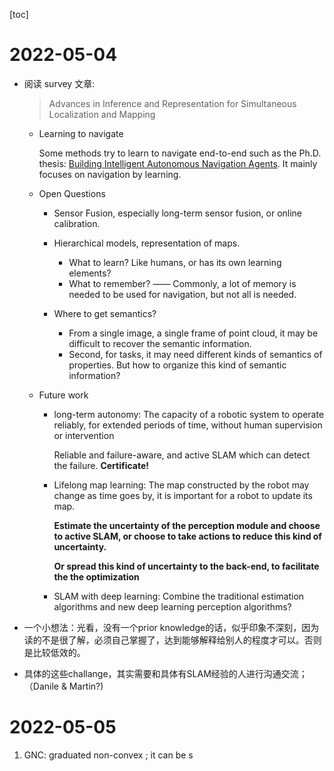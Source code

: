 [toc]

# 2022-05-04

- 阅读 survey 文章:  

  > Advances in Inference and Representation for Simultaneous Localization and Mapping

  - Learning to navigate

    Some methods try to learn to navigate end-to-end such as the Ph.D. thesis:  [Building Intelligent Autonomous Navigation Agents](./papers/2106.13415.pdf). It mainly focuses on navigation by learning.

  - Open Questions

    - Sensor Fusion, especially long-term sensor fusion, or online calibration.
    - Hierarchical models, representation of maps.
      - What to learn? Like humans, or has its own learning elements?
      - What to remember? —— Commonly, a lot of memory is needed to be used for navigation, but not all is needed.

    - Where to get semantics?
      - From a single image, a single frame of point cloud, it may be difficult to recover the semantic information.
      - Second, for tasks, it may need different kinds of semantics of properties. But how to organize this kind of semantic information?

  - Future work

    - long-term autonomy: The capacity of a robotic system to operate reliably, for extended periods of time, without human supervision or intervention

      Reliable and failure-aware, and active SLAM which can detect the failure. **Certificate!**

    - Lifelong map learning: The map constructed by the robot may change as time goes by, it is important for a robot to update its map.

      **Estimate the uncertainty of the perception module and choose to active SLAM, or choose to take actions to reduce this kind of uncertainty.**

      **Or spread this kind of uncertainty to the back-end, to facilitate the the optimization**

    - SLAM with deep learning: Combine the traditional estimation algorithms and new deep learning perception algorithms?

- 一个小想法：光看，没有一个prior knowledge的话，似乎印象不深刻，因为读的不是很了解，必须自己掌握了，达到能够解释给别人的程度才可以。否则是比较低效的。
- 具体的这些challange，其实需要和具体有SLAM经验的人进行沟通交流；（Danile & Martin?)

# 2022-05-05

1. GNC: graduated non-convex ; it can be s